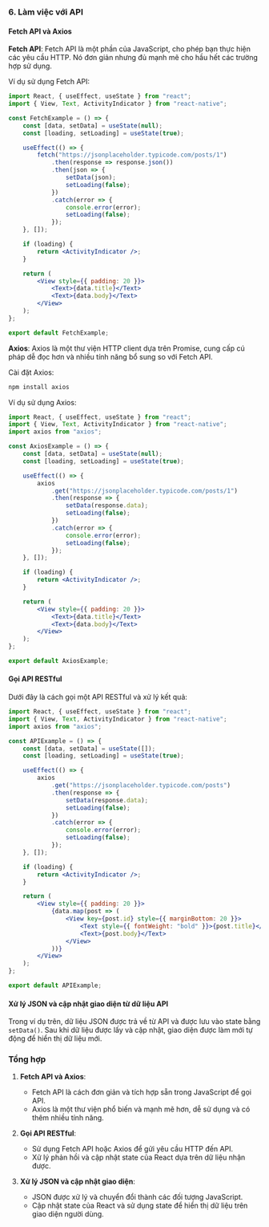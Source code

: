 ### 6. Làm việc với API

#### Fetch API và Axios

**Fetch API**:
Fetch API là một phần của JavaScript, cho phép bạn thực hiện các yêu cầu HTTP. Nó đơn giản nhưng đủ mạnh mẽ cho hầu hết các trường hợp sử dụng.

Ví dụ sử dụng Fetch API:

```jsx
import React, { useEffect, useState } from "react";
import { View, Text, ActivityIndicator } from "react-native";

const FetchExample = () => {
    const [data, setData] = useState(null);
    const [loading, setLoading] = useState(true);

    useEffect(() => {
        fetch("https://jsonplaceholder.typicode.com/posts/1")
            .then(response => response.json())
            .then(json => {
                setData(json);
                setLoading(false);
            })
            .catch(error => {
                console.error(error);
                setLoading(false);
            });
    }, []);

    if (loading) {
        return <ActivityIndicator />;
    }

    return (
        <View style={{ padding: 20 }}>
            <Text>{data.title}</Text>
            <Text>{data.body}</Text>
        </View>
    );
};

export default FetchExample;
```

**Axios**:
Axios là một thư viện HTTP client dựa trên Promise, cung cấp cú pháp dễ đọc hơn và nhiều tính năng bổ sung so với Fetch API.

Cài đặt Axios:

```sh
npm install axios
```

Ví dụ sử dụng Axios:

```jsx
import React, { useEffect, useState } from "react";
import { View, Text, ActivityIndicator } from "react-native";
import axios from "axios";

const AxiosExample = () => {
    const [data, setData] = useState(null);
    const [loading, setLoading] = useState(true);

    useEffect(() => {
        axios
            .get("https://jsonplaceholder.typicode.com/posts/1")
            .then(response => {
                setData(response.data);
                setLoading(false);
            })
            .catch(error => {
                console.error(error);
                setLoading(false);
            });
    }, []);

    if (loading) {
        return <ActivityIndicator />;
    }

    return (
        <View style={{ padding: 20 }}>
            <Text>{data.title}</Text>
            <Text>{data.body}</Text>
        </View>
    );
};

export default AxiosExample;
```

#### Gọi API RESTful

Dưới đây là cách gọi một API RESTful và xử lý kết quả:

```jsx
import React, { useEffect, useState } from "react";
import { View, Text, ActivityIndicator } from "react-native";
import axios from "axios";

const APIExample = () => {
    const [data, setData] = useState([]);
    const [loading, setLoading] = useState(true);

    useEffect(() => {
        axios
            .get("https://jsonplaceholder.typicode.com/posts")
            .then(response => {
                setData(response.data);
                setLoading(false);
            })
            .catch(error => {
                console.error(error);
                setLoading(false);
            });
    }, []);

    if (loading) {
        return <ActivityIndicator />;
    }

    return (
        <View style={{ padding: 20 }}>
            {data.map(post => (
                <View key={post.id} style={{ marginBottom: 20 }}>
                    <Text style={{ fontWeight: "bold" }}>{post.title}</Text>
                    <Text>{post.body}</Text>
                </View>
            ))}
        </View>
    );
};

export default APIExample;
```

#### Xử lý JSON và cập nhật giao diện từ dữ liệu API

Trong ví dụ trên, dữ liệu JSON được trả về từ API và được lưu vào state bằng `setData()`. Sau khi dữ liệu được lấy và cập nhật, giao diện được làm mới tự động để hiển thị dữ liệu mới.

### Tổng hợp

1. **Fetch API và Axios**:

    - Fetch API là cách đơn giản và tích hợp sẵn trong JavaScript để gọi API.
    - Axios là một thư viện phổ biến và mạnh mẽ hơn, dễ sử dụng và có thêm nhiều tính năng.

2. **Gọi API RESTful**:

    - Sử dụng Fetch API hoặc Axios để gửi yêu cầu HTTP đến API.
    - Xử lý phản hồi và cập nhật state của React dựa trên dữ liệu nhận được.

3. **Xử lý JSON và cập nhật giao diện**:
    - JSON được xử lý và chuyển đổi thành các đối tượng JavaScript.
    - Cập nhật state của React và sử dụng state để hiển thị dữ liệu trên giao diện người dùng.
